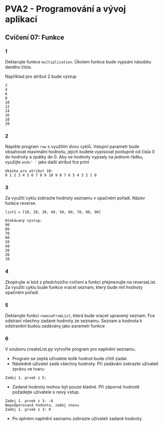 # PVA2 - Programování a vývoj aplikací
## Cvičení 07: Funkce

### 1
Deklarujte funkce `multiplication`. Úkolem funkce bude vypsání násobku daného čísla.

Například pro atribut 2 bude výstup
```
2
4
6
8
10
12
14
16
18
20
```

### 2
Napište program `row` s využitím dvou cyklů. Vstupní parametr bude obsahovat maximální hodnotu, jejích budete vypisovat postupně od čísla 0 do hodnoty a zpátky do 0. Aby se hodnoty vypsaly na jednom řádku, využijte `end=' '` jako další atribut fce print
```
Ukázka pro atribut 10:
0 1 2 3 4 5 6 7 8 9 10 9 8 7 6 5 4 3 2 1 0
``` 


### 3
Za využití cyklu zobrazte hodnoty seznamu v opačném pořadí. Název funkce reverse.

`list1 = [10, 20, 30, 40, 50, 60, 70, 80, 90]`
```
Očekávaný výstup: 
90
80
70
60
50
40
30
20
10
```

### 4
Zkopírujte si kód z předchozího cvičení a funkci přejmenujte na reverseList. Za využití cyklu bude funkce vracet seznam, který bude mít hodnoty opačném pořadí.

### 5
Deklarujte funkci `removeFromList`, která bude vracet upravený seznam. Fce odstraní všechny zadané hodnoty ze seznamu. Seznam a hodnota k odstranění budou zadávány jako parametr funkce



### 6
V souboru createList.py vytvořte program pro naplnění seznamu.

* Program se zeptá uživatele kolik hodnot bude chtít zadat.
* Následně uživatel zadá všechny hodnoty. Při zadávání zobrazte uživateli zprávu ve tvaru: 
```
Zadej 1. prvek z 5:
 ```
* Zadané hodnoty mohou být pouze kladné. Při záporné hodnotě požádejte uživatele o nový vstup.
```
Zadej 1. prvek z 3: -8
Nepodporovaná hodnota, zadej znovu
Zadej 1. prvek z 3: 8
```
* Po úplném naplnění seznamu zobrazte uživateli zadané hodnoty.